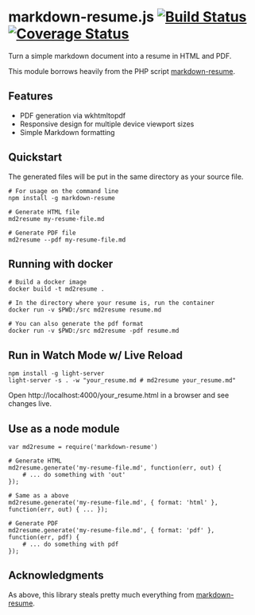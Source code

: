 markdown-resume.js [![Build Status](https://travis-ci.org/c0bra/markdown-resume-js.svg?branch=master)](https://travis-ci.org/c0bra/markdown-resume-js) [![Coverage Status](https://coveralls.io/repos/c0bra/markdown-resume-js/badge.svg?branch=master&service=github)](https://coveralls.io/github/c0bra/markdown-resume-js?branch=master)
==================

Turn a simple markdown document into a resume in HTML and PDF.

This module borrows heavily from the PHP script [markdown-resume](https://github.com/there4/markdown-resume).

## Features

* PDF generation via wkhtmltopdf
* Responsive design for multiple device viewport sizes
* Simple Markdown formatting

## Quickstart

The generated files will be put in the same directory as your source file.

    # For usage on the command line
    npm install -g markdown-resume

    # Generate HTML file
    md2resume my-resume-file.md

    # Generate PDF file
    md2resume --pdf my-resume-file.md

## Running with docker

    # Build a docker image
    docker build -t md2resume .

    # In the directory where your resume is, run the container
    docker run -v $PWD:/src md2resume resume.md

    # You can also generate the pdf format
    docker run -v $PWD:/src md2resume -pdf resume.md
    
## Run in Watch Mode w/ Live Reload

    npm install -g light-server
    light-server -s . -w "your_resume.md # md2resume your_resume.md"
    
  Open http://localhost:4000/your_resume.html in a browser and see changes live.

## Use as a node module

    var md2resume = require('markdown-resume')

    # Generate HTML
    md2resume.generate('my-resume-file.md', function(err, out) {
        # ... do something with 'out'
    });

    # Same as a above
    md2resume.generate('my-resume-file.md', { format: 'html' }, function(err, out) { ... });

    # Generate PDF
    md2resume.generate('my-resume-file.md', { format: 'pdf' }, function(err, pdf) {
        # ... do something with pdf
    });

## Acknowledgments

As above, this library steals pretty much everything from [markdown-resume](https://github.com/there4/markdown-resume).
